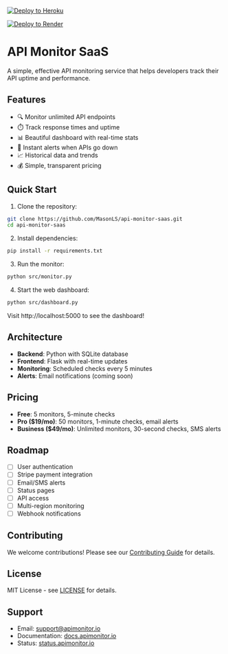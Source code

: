 [![Deploy to Heroku](https://www.herokucdn.com/deploy/button.svg)](https://heroku.com/deploy?template=https://github.com/MasonLS/api-monitor-saas)

[![Deploy to Render](https://render.com/images/deploy-to-render-button.svg)](https://render.com/deploy?repo=https://github.com/MasonLS/api-monitor-saas)

# API Monitor SaaS

A simple, effective API monitoring service that helps developers track their API uptime and performance.

## Features

- 🔍 Monitor unlimited API endpoints
- ⏱️ Track response times and uptime
- 📊 Beautiful dashboard with real-time stats
- 🚨 Instant alerts when APIs go down
- 📈 Historical data and trends
- 💰 Simple, transparent pricing

## Quick Start

1. Clone the repository:
```bash
git clone https://github.com/MasonLS/api-monitor-saas.git
cd api-monitor-saas
```

2. Install dependencies:
```bash
pip install -r requirements.txt
```

3. Run the monitor:
```bash
python src/monitor.py
```

4. Start the web dashboard:
```bash
python src/dashboard.py
```

Visit http://localhost:5000 to see the dashboard!

## Architecture

- **Backend**: Python with SQLite database
- **Frontend**: Flask with real-time updates
- **Monitoring**: Scheduled checks every 5 minutes
- **Alerts**: Email notifications (coming soon)

## Pricing

- **Free**: 5 monitors, 5-minute checks
- **Pro ($19/mo)**: 50 monitors, 1-minute checks, email alerts
- **Business ($49/mo)**: Unlimited monitors, 30-second checks, SMS alerts

## Roadmap

- [ ] User authentication
- [ ] Stripe payment integration
- [ ] Email/SMS alerts
- [ ] Status pages
- [ ] API access
- [ ] Multi-region monitoring
- [ ] Webhook notifications

## Contributing

We welcome contributions! Please see our [Contributing Guide](docs/CONTRIBUTING.md) for details.

## License

MIT License - see [LICENSE](LICENSE) for details.

## Support

- Email: support@apimonitor.io
- Documentation: [docs.apimonitor.io](https://docs.apimonitor.io)
- Status: [status.apimonitor.io](https://status.apimonitor.io)
